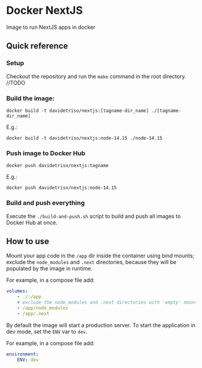 # Docker NextJS

Image to run NextJS apps in docker

## Quick reference

### Setup

Checkout the repository and run the `make` command in the root directory.
//TODO


### Build the image:

```
docker build -t davidetriso/nextjs:[tagname-dir_name] ./[tagname-dir_name]
```

E.g.:

```
docker build -t davidetriso/nextjs:node-14.15 ./node-14.15
```

### Push image to Docker Hub

```
docker push davidetriso/nextjs:tagname
```

E.g.:

```
docker push davidetriso/nextjs:node-14.15
```

###  Build and push everything

Execute the `./build-and-push.sh` script to build and push all images to Docker Hub at once.

## How to use

Mount your app code in the `/app` dir inside the container using bind mounts; exclude the `node_modules` and `.next` directories, because they will be populated by the image in runtime.

For example, in a compose file add:

```yaml
volumes:
    - ./:/app
    # exclude the node_modules and .next directories with 'empty' mounts
    - /app/node_modules
    - /app/.next
```

By default the image will start a production server.
To start the application in dev mode, set the `ENV` var to `dev`.

For example, in a compose file add:

```yaml
environment:
    ENV: dev
```
